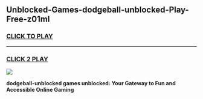 
## Unblocked-Games-dodgeball-unblocked-Play-Free-z01ml
<h3>
<a href="https://premium76.site?title=dodgeball-unblocked&ref=23A">CLICK TO PLAY</a></h3>
<hr>

<h3>
<a href="https://premium76.site?title=dodgeball-unblocked&ref=23A">CLICK 2 PLAY</a>
  
</h3>

<a href="https://premium76.site?title=dodgeball-unblocked&ref=23A"><img src="https://clearcache.store/games.png"></a>


**dodgeball-unblocked games unblocked: Your Gateway to Fun and Accessible Online Gaming**
